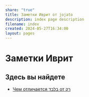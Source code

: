 ```yaml
---
share: "true"
title: Заметки Иврит от jojato
description: index page description
filename: index
created: 2024-05-27T16:34:00
layout: pages
---
```

# Заметки Иврит

## Здесь вы найдете

- [Чем отличается בלבד от רק]([rak](./rak.md))

